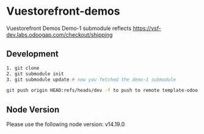 # Vuestorefront-demos
Vuestorefront Demos
Demo-1 submodule reflects https://vsf-dev.labs.odoogap.com/checkout/shipping



## Development

```sh
1. git clone
2. git submodule init
3. git submodule update # now you fetched the demo-1 submodule

git push origin HEAD:refs/heads/dev -f to push to remote template-odoo
```


## Node Version

Please use the following node version:
v14.19.0
